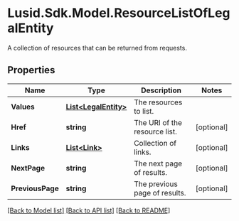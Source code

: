 # Lusid.Sdk.Model.ResourceListOfLegalEntity
A collection of resources that can be returned from requests.

## Properties

Name | Type | Description | Notes
------------ | ------------- | ------------- | -------------
**Values** | [**List&lt;LegalEntity&gt;**](LegalEntity.md) | The resources to list. | 
**Href** | **string** | The URI of the resource list. | [optional] 
**Links** | [**List&lt;Link&gt;**](Link.md) | Collection of links. | [optional] 
**NextPage** | **string** | The next page of results. | [optional] 
**PreviousPage** | **string** | The previous page of results. | [optional] 

[[Back to Model list]](../README.md#documentation-for-models) [[Back to API list]](../README.md#documentation-for-api-endpoints) [[Back to README]](../README.md)

